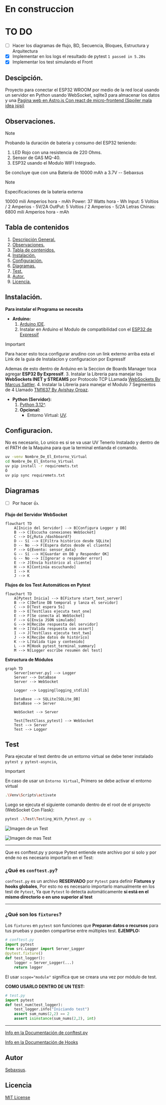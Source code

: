 # En construccion

# TO DO

- [ ] Hacer los diagramas de flujo, BD, Secuencia, Bloques, Estructura y Arquitectura
- [x] Implementar en los logs el resultado de pytest `1 passed in 5.20s`
- [x] Implementar los test simulando el Front

## Descipción.

Proyecto para conectar el ESP32 WROOM por medio de la red local usando un servidor en Python usando WebSocket, sqlite3 para almacenar los datos y una [Pagina web en Astro.js Con react de micro-frontend (Spoiler mala idea jsjsj)](https://github.com/Sebaxsus/PaginaDashboardSensor)


## Observaciones.

> [!NOTE]
>
> Probando la duración de bateria y consumo del ESP32 teniendo:
> 1. LED Rojo con una resistencia de 220 Ohms.
> 2. Sensor de GAS MQ-40.
> 3. ESP32 usando el Modulo WIFI Integrado.
>
> Se concluye que con una Bateria de 10000 mAh a 3.7V
> -- Sebaxsus

> [!NOTE]
>
> Especificaciones de la bateria externa
> 
> 10000 mili Amperios hora - mAh
> Power: 37 Watts hora - Wh
> Input: 5 Voltios / 2 Amperios - 5V/2A
> OutPut: 5 Voltios / 2 Amperios - 5/2A
> Letras Chinas: 6800 mili Amperios hora - mAh


## Tabla de contenidos

1. [Descripción General.](#descipción)
2. [Observaciones.](#observaciones)
3. [Tabla de contenidos.](#tabla-de-contenidos)
4. [Instalación.](#instalación)
5. [Configuración.](#configuracion)
6. [Diagramas.](#diagramas)
7. [Test.](#Test)
8. [Autor.](#autor)
9. [Licencia.](#licencia)

## Instalación.

**Para instalar el Programa se necesita**
- **Arduino:**
    1. [Arduino IDE](https://www.arduino.cc/en/software/).
    2. Instalar en Arduino el Modulo de compatibilidad con el [ESP32 de Expressif](https://docs.espressif.com/projects/arduino-esp32/en/latest/installing.html#installing-using-arduino-ide)
> [!IMPORTANT]
>
> Para hacer esto toca configurar arudino con un link externo arriba esta el Link de la guia de Instalacion y configuracion por ExpressIf
>
> Ademas de esto dentro de Arduino en la Seccion de Boards Manager toca agregar **ESP32 By ExpressIf**.
    3. Instalar la Libreria para manejar los **WebSockets INET y STREAMS** por Protocolo TCP LLamada [WebSockets By Marcus Sattler](https://github.com/Links2004/arduinoWebSockets/tree/master/src).
    4. Instalar la Libreria para manejar el Modulo 7 Segmentos de 4 Llamado [TM1637 By Avishay Orpaz](https://github.com/avishorp/TM1637).
- **Python (Servidor):**
    1. [Python 3.12^](https://www.python.org/downloads/).
    2. **Opcional:**
        - Entorno Virtual: [UV](https://github.com/astral-sh/uv/blob/main/README.md).

## Configuracion.

No es necesario, Lo unico es si se va usar UV Tenerlo Instalado y dentro de el PATH de la Maquina para que la terminal entianda el comando.

```bash
uv -venv Nombre_De_El_Entorno_Virtual
cd Nombre_De_El_Entorno_Virtual
uv pip install -r requiremets.txt
Ó
uv pip sync requiremets.txt
```

## Diagramas

- [ ] Por hacer 👍.

**Flujo del Servidor WebSocket**

```mermaid
flowchart TD
    A[Inicio del Servidor] --> B[Configura Logger y DB]
    B --> C[Escucha conexiones WebSocket]
    C --> D{¿Ruta /dashboard?}
    D -- Sí --> E[Filtra histórico desde SQLite]
    D -- No --> F[Espera datos desde el cliente]
    F --> G{Evento: sensor_data}
    G -- Sí --> H[Guardar en DB y Responder OK]
    G -- No --> I[Ignorar o responder error]
    E --> J[Envía histórico al cliente]
    H --> K[Continúa escuchando]
    I --> K
    J --> K
```

**Flujos de los Test Automáticos en Pytest**

```mermaid
flowchart TD
    A[Pytest Inicia] --> B[Fixture start_test_server]
    B --> C[Define DB temporal y lanza el servidor]
    C --> D[Test espera 5s]
    D --> E[TestClass ejecuta test_one]
    E --> F[Se conecta al WebSocket]
    F --> G[Envía JSON simulado]
    G --> H[Recibe respuesta del servidor]
    H --> I[Valida respuesta con assert]
    I --> J[TestClass ejecuta test_two]
    J --> K[Recibe datos de histórico]
    K --> L[Valida tipo y contenido]
    L --> M[Hook pytest_terminal_summary]
    M --> N[Logger escribe resumen del test]
```

**Estructura de Módulos**

```mermaid
graph TD
    Server[server.py] --> Logger
    Server --> DataBase
    Server --> WebSocket

    Logger --> Logging[logging_stdlib]

    DataBase --> SQLite[SQLite_DB]
    DataBase --> Server

    WebSocket --> Server

    Test[TestClass_pytest] --> WebSocket
    Test --> Server
    Test --> Logger
```

## Test

Para ejecutar el test dentro de un entorno virtual se debe tener instalado `pytest y pytest-asyncio`,
> [!IMPORTANT]
>
> En caso de usar un `Entorno Virtual`, Primero se debe activar el entorno virtual
>
> ```bash
> .\Venv\Scripts\activate
> ```

Luego se ejecuta el siguiente comando dentro de el root de el proyecto (WebSocket Con Flask):
```bash
pytest .\Test\Testing_With_Pytest.py -s
```

![Imagen de un Test](./Media/Captura%20de%20pantalla%202025-06-12%20191944.png)

![Imagen de mas Test](./Media/Captura%20de%20pantalla%202025-06-14%20201238.png)

---

Que es conftest.py y porque Pytest entiende este archivo por si solo
y por ende no es necesario importarlo en el Test:

### ¿Qué es `conftest.py`?

`conftest.py` es un archivo **RESERVADO** por `Pytest` para definir
**Fixtures y hooks globales**, Por esto no es necesario importarlo manualmente en
los test de `Pytest`, Ya que `Pytest` lo detecta automáticamente **si está en el mismo directorio
o en uno superior al test**

---

### ¿Qué son los `fixtures`?

Los `fixtures` en `pytest` son funciones que **Preparan datos o recursos** para tus pruebas y pueden compartirse entre múltiples test.
**EJEMPLO:**
```python
# conftest.py
import pytest
from src.Logger import Server_Logger
@pytest.fixture()
def test_logger():
    logger = Server_Logger(...)
    return logger
```

El usar `scope="module"` significa que se creara una vez por módulo de test.

**COMO USARLO DENTRO DE UN TEST:**
```python
# test.py
import pytest
def test_num(test_logger):
    test_logger.info("Iniciando test")
    assert sum_nums(2,2) == 2
    assert isinstance(sum_nums(2,2), int)

```

---

[Info en la Documentación de conftest.py](https://docs.pytest.org/en/stable/how-to/fixtures.html#conftest-py-sharing-fixture-functions)

[Info en la Documentación de Hooks](https://docs.pytest.org/en/stable/reference/reference.html#hooks)

## Autor

[Sebaxsus](https://github.com/Sebaxsus).

## Licencia

[MIT License](./LICENSE)
